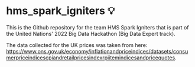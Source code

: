 # hms_spark_igniters 💡
This is the Github repository for the team HMS Spark Igniters that is part of the United Nations' 2022 Big Data Hackathon (Big Data Expert track).

The data collected for the UK prices was taken from here: https://www.ons.gov.uk/economy/inflationandpriceindices/datasets/consumerpriceindicescpiandretailpricesindexrpiitemindicesandpricequotes.
